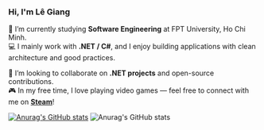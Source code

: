 ### Hi, I'm Lê Giang

🌱 I’m currently studying **Software Engineering** at FPT University, Ho Chi Minh.  
💻 I mainly work with **.NET / C#**, and I enjoy building applications with clean architecture and good practices.  

👯 I’m looking to collaborate on **.NET projects** and open-source contributions.  
🎮 In my free time, I love playing video games — feel free to connect with me on **[Steam](https://steamcommunity.com/id/76561199210962425)**!  

[![Anurag's GitHub stats](https://github-readme-stats.vercel.app/api?username=Le-Giang-3003)](https://github.com/Le-Giang-3003/github-readme-stats)
![Anurag's GitHub stats](https://github-readme-stats.vercel.app/api?username=Le-Giang-3003&show_icons=true&theme=dracula)
